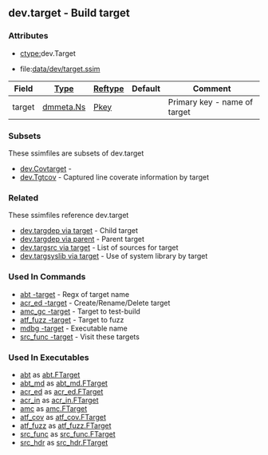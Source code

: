 ## dev.target - Build target


### Attributes
<a href="#attributes"></a>
<!-- dev.mdmark  mdmark:MDSECTION  state:BEG_AUTO  param:Attributes -->
* [ctype:](/txt/ssimdb/dmmeta/ctype.md)dev.Target

* file:[data/dev/target.ssim](/data/dev/target.ssim)

|Field|[Type](/txt/ssimdb/dmmeta/ctype.md)|[Reftype](/txt/ssimdb/dmmeta/reftype.md)|Default|Comment|
|---|---|---|---|---|
|target|[dmmeta.Ns](/txt/ssimdb/dmmeta/ns.md)|[Pkey](/txt/exe/amc/reftypes.md#pkey)||Primary key - name of target|

<!-- dev.mdmark  mdmark:MDSECTION  state:END_AUTO  param:Attributes -->

### Subsets
<a href="#subsets"></a>
<!-- dev.mdmark  mdmark:MDSECTION  state:BEG_AUTO  param:Subsets -->
These ssimfiles are subsets of dev.target

* [dev.Covtarget](/txt/ssimdb/dev/covtarget.md) -  
* [dev.Tgtcov](/txt/ssimdb/dev/tgtcov.md) - Captured line coverate information by target 

<!-- dev.mdmark  mdmark:MDSECTION  state:END_AUTO  param:Subsets -->

### Related
<a href="#related"></a>
<!-- dev.mdmark  mdmark:MDSECTION  state:BEG_AUTO  param:Related -->
These ssimfiles reference dev.target

* [dev.targdep via target](/txt/ssimdb/dev/targdep.md) - Child target 
* [dev.targdep via parent](/txt/ssimdb/dev/targdep.md) - Parent target 
* [dev.targsrc via target](/txt/ssimdb/dev/targsrc.md) - List of sources for target 
* [dev.targsyslib via target](/txt/ssimdb/dev/targsyslib.md) - Use of system library by target 

<!-- dev.mdmark  mdmark:MDSECTION  state:END_AUTO  param:Related -->

### Used In Commands
<a href="#used-in-commands"></a>
<!-- dev.mdmark  mdmark:MDSECTION  state:BEG_AUTO  param:CmdlineUses -->

* [abt -target](/txt/exe/abt/README.md) - Regx of target name 
* [acr_ed -target](/txt/exe/acr_ed/README.md) - Create/Rename/Delete target 
* [amc_gc -target](/txt/exe/amc_gc/README.md) - Target to test-build 
* [atf_fuzz -target](/txt/exe/atf_fuzz/README.md) - Target to fuzz 
* [mdbg -target](/txt/exe/mdbg/README.md) - Executable name 
* [src_func -target](/txt/exe/src_func/README.md) - Visit these targets 

<!-- dev.mdmark  mdmark:MDSECTION  state:END_AUTO  param:CmdlineUses -->

### Used In Executables
<a href="#used-in-executables"></a>
<!-- dev.mdmark  mdmark:MDSECTION  state:BEG_AUTO  param:ImdbUses -->

* [abt](/txt/exe/abt/internals.md) as [abt.FTarget](/txt/exe/abt/internals.md#abt-ftarget)
* [abt_md](/txt/exe/abt_md/internals.md) as [abt_md.FTarget](/txt/exe/abt_md/internals.md#abt_md-ftarget)
* [acr_ed](/txt/exe/acr_ed/internals.md) as [acr_ed.FTarget](/txt/exe/acr_ed/internals.md#acr_ed-ftarget)
* [acr_in](/txt/exe/acr_in/internals.md) as [acr_in.FTarget](/txt/exe/acr_in/internals.md#acr_in-ftarget)
* [amc](/txt/exe/amc/internals.md) as [amc.FTarget](/txt/exe/amc/internals.md#amc-ftarget)
* [atf_cov](/txt/exe/atf_cov/internals.md) as [atf_cov.FTarget](/txt/exe/atf_cov/internals.md#atf_cov-ftarget)
* [atf_fuzz](/txt/exe/atf_fuzz/internals.md) as [atf_fuzz.FTarget](/txt/exe/atf_fuzz/internals.md#atf_fuzz-ftarget)
* [src_func](/txt/exe/src_func/internals.md) as [src_func.FTarget](/txt/exe/src_func/internals.md#src_func-ftarget)
* [src_hdr](/txt/exe/src_hdr/internals.md) as [src_hdr.FTarget](/txt/exe/src_hdr/internals.md#src_hdr-ftarget)

<!-- dev.mdmark  mdmark:MDSECTION  state:END_AUTO  param:ImdbUses -->

